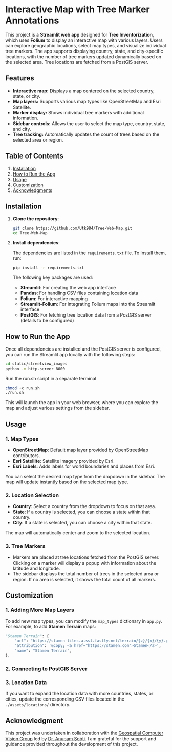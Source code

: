 # Interactive Map with Tree Marker Annotations

This project is a **Streamlit web app** designed for **Tree Inventorization**, which uses **Folium** to display an interactive map with various layers. Users can explore geographic locations, select map types, and visualize individual tree markers. The app supports displaying country, state, and city-specific locations, with the number of tree markers updated dynamically based on the selected area. Tree locations are fetched from a PostGIS server.

## Features

- **Interactive map:** Displays a map centered on the selected country, state, or city.
- **Map layers:** Supports various map types like OpenStreetMap and Esri Satellite.
- **Marker display:** Shows individual tree markers with additional information.
- **Sidebar controls:** Allows the user to select the map type, country, state, and city.
- **Tree tracking:** Automatically updates the count of trees based on the selected area or region.

## Table of Contents

1. [Installation](#installation)
2. [How to Run the App](#how-to-run-the-app)
3. [Usage](#usage)
4. [Customization](#customization)
5. [Acknowledgments](#acknowledgment)

## Installation

1. **Clone the repository**:

    ```bash
    git clone https://github.com/Utk984/Tree-Web-Map.git
    cd Tree-Web-Map
    ```

2. **Install dependencies**:

    The dependencies are listed in the `requirements.txt` file. To install them, run:

    ```bash
    pip install -r requirements.txt
    ```

    The following key packages are used:
    
    - **Streamlit**: For creating the web app interface
    - **Pandas**: For handling CSV files containing location data
    - **Folium**: For interactive mapping
    - **Streamlit-Folium**: For integrating Folium maps into the Streamlit interface
    - **PostGIS**: For fetching tree location data from a PostGIS server (details to be configured)

## How to Run the App

Once all dependencies are installed and the PostGIS server is configured, you can run the Streamlit app locally with the following steps:

```bash
cd static/streetview_images
python -m http.server 8000
```
Run the run.sh script in a separate terminal

```bash
chmod +x run.sh
./run.sh
```

This will launch the app in your web browser, where you can explore the map and adjust various settings from the sidebar.

## Usage

### 1. **Map Types**

- **OpenStreetMap**: Default map layer provided by OpenStreetMap contributors.
- **Esri Satellite**: Satellite imagery provided by Esri.
- **Esri Labels**: Adds labels for world boundaries and places from Esri.

You can select the desired map type from the dropdown in the sidebar. The map will update instantly based on the selected map type.

### 2. **Location Selection**

- **Country**: Select a country from the dropdown to focus on that area.
- **State**: If a country is selected, you can choose a state within that country.
- **City**: If a state is selected, you can choose a city within that state.

The map will automatically center and zoom to the selected location.

### 3. **Tree Markers**

- Markers are placed at tree locations fetched from the PostGIS server. Clicking on a marker will display a popup with information about the latitude and longitude.
- The sidebar displays the total number of trees in the selected area or region. If no area is selected, it shows the total count of all markers.

## Customization

### 1. **Adding More Map Layers**

To add new map types, you can modify the `map_types` dictionary in `app.py`. For example, to add **Stamen Terrain** maps:

```python
"Stamen Terrain": {
    "url": "https://stamen-tiles.a.ssl.fastly.net/terrain/{z}/{x}/{y}.png",
    "attribution": '&copy; <a href="https://stamen.com">Stamen</a>',
    "name": "Stamen Terrain",
},
```

### 2. **Connecting to PostGIS Server**

### 3. **Location Data**

If you want to expand the location data with more countries, states, or cities, update the corresponding CSV files located in the `./assets/locations/` directory.

## Acknowledgment

This project was undertaken in collaboration with the [Geospatial Computer Vision Group](https://anupamsobti.github.io/geospatial-computer-vision/) led by [Dr. Anupam Sobti](https://anupamsobti.github.io/). I am grateful for the support and guidance provided throughout the development of this project.
